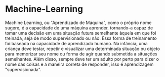 # Machine-Learning

Machine Learning, ou "Aprendizado de Máquina", como o próprio nome sugere, é a capacidade de uma máquina aprender, tornando-a capaz de tomar uma decisão em uma situação futura semelhante àquela em que foi treinada, seja de modo supervisionado ou não. Essa forma de treinamento foi baseada na capacidade de aprendizado humano. Na infância, uma criança deve testar, repetir e visualizar uma determinada situação ou objeto para memorizar seu nome ou forma de agir quando submetida a situações semelhantes. Além disso, sempre deve ter um adulto por perto para dizer o nome das coisas e a maneira correta de responder, isso é aprendizagem "supervisionada".
